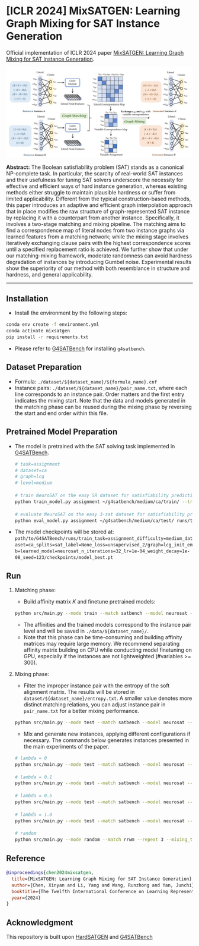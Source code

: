 # [ICLR 2024] MixSATGEN: Learning Graph Mixing for SAT Instance Generation

Official implementation of ICLR 2024 paper [MixSATGEN: Learning Graph Mixing for SAT Instance Generation](https://openreview.net/pdf?id=PXXuLvIH5r).

![image-overview](figures/overview.jpg)

**Abstract:** The Boolean satisfiability problem (SAT) stands as a canonical NP-complete task. In particular, the scarcity of real-world SAT instances and their usefulness for tuning SAT solvers underscore the necessity for effective and efficient ways of hard instance generation, whereas existing methods either struggle to maintain plausible hardness or suffer from limited applicability. Different from the typical construction-based methods, this paper introduces an adaptive and efficient graph interpolation approach that in place modifies the raw structure of graph-represented SAT instance by replacing it with a counterpart from another instance. Specifically, it involves a two-stage matching and mixing pipeline. The matching aims to find a correspondence map of literal nodes from two instance graphs via learned features from a matching network; while the mixing stage involves iteratively exchanging clause pairs with the highest correspondence scores until a specified replacement ratio is achieved. We further show that under our matching-mixing framework, moderate randomness can avoid hardness degradation of instances by introducing Gumbel noise. Experimental results show the superiority of our method with both resemblance in structure and hardness, and general applicability.

---

## Installation

-  Install the environment by the following steps:

  ```bash
  conda env create -f environment.yml
  conda activate mixsatgen
  pip install -r requirements.txt
  ```

- Please refer to  [G4SATBench](https://github.com/zhaoyu-li/G4SATBench) for installing `g4satbench`.

## Dataset Preparation

- Formula: `./dataset/${dataset_name}/${formula_name}.cnf`
- Instance pairs: `./dataset/${dataset_name}/pair_name.txt`, where each line corresponds to an instance pair. Order matters and the first entry indicates the mixing start. Note that the data and models generated in the matching phase can be reused during the mixing phase by reversing the start and end order within this file.

## Pretrained Model Preparation

- The model is pretrained with the SAT solving task implemented in [G4SATBench](https://github.com/zhaoyu-li/G4SATBench).

    ```bash
    # task=assignment
    # dataset=ca
    # graph=lcg
    # level=medium

    # train NeuroSAT on the easy SR dataset for satisfiability prediction
    python train_model.py assignment ~/g4satbench/medium/ca/train/ --train_splits sat --valid_dir ~/g4satbench/medium/ca/valid/ --valid_splits sat --loss unsupervised_2 --graph lcg --model neurosat --n_iterations 32  --lr 1e-04 --weight_decay 1e-08 --scheduler ReduceLROnPlateau --batch_size 32 --seed 123

    # evaluate NeuroSAT on the easy 3-sat dataset for satisfiability prediction
    python eval_model.py assignment ~/g4satbench/medium/ca/test/ runs/train_task\=assignment_difficulty\=medium_dataset\=ca_splits\=sat_label=None_loss=unsupervised_2/graph=lcg_init_emb=learned_model=neurosat_n_iterations=32_lr=1e-04_weight_decay=1e-08_seed=123/checkpoints/model_best.pt --test_splits sat --decoding standard --graph lcg --model neurosat --n_iterations 32 --batch_size 32
    ```

- The model checkpoints will be stored at: `path/to/G4SATBench/runs/train_task=assignment_difficulty=medium_dataset=ca_splits=sat_label=None_loss=unsupervised_2/graph=lcg_init_emb=learned_model=neurosat_n_iterations=32_lr=1e-04_weight_decay=1e-08_seed=123/checkpoints/model_best.pt`

## Run

1. Matching phase:
   - Build affinity matrix $K$ and finetune pretrained models:

    ```bash
    python src/main.py --mode train --match satbench --model neurosat --pretrain /path/to/g4satbench/best_model.pt --epoch 201 --lr 0.0001 --dataset ${dataset_name} --load_K --n_iterations 4
    ```

   - The affinities and the trained models correspond to the instance pair level and will be saved in `./data/${dataset_name}/`.
   - Note that this phase can be time-consuming and building affinity matrices may require large memory. We recommend separating affinity matrix building on CPU while conducting model finetuning on GPU, especially if the instances are not lightweighted (#variables >= 300).

2. Mixing phase:
   - Filter the improper instance pair with the entropy of the soft alignment matrix. The results will be stored in `dataset/${dataset_name}/entropy.txt`. A smaller value denotes more distinct matching relations, you can adjust instance pair in `pair_name.txt` for a better mixing performance.
    
    ```bash
    python src/main.py --mode test --match satbench --model neurosat --dataset ${dataset_name} --load_K --n_iterations 4 --entropy
    ```

    - Mix and generate new instances, applying different configurations if necessary. The commands below generates instances presented in the main experiments of the paper.
  
    ```bash
    # lambda = 0
    python src/main.py --mode test --match satbench --model neurosat --repeat 3 --mixing_thresh 0.05 --dataset ${dataset_name} --load_K --n_iterations 4
   
    # lambda = 0.1
    python src/main.py --mode test --match satbench --model neurosat --repeat 3 --mixing_thresh 0.05 --dataset ${dataset_name} --load_K --n_iterations 4 --enable_gumbel --gumbel_factor 0.1 --gumbel_temp 1.0
   
    # lambda = 0.5
    python src/main.py --mode test --match satbench --model neurosat --repeat 3 --mixing_thresh 0.05 --dataset ${dataset_name} --load_K --n_iterations 4 --enable_gumbel --gumbel_factor 0.5 --gumbel_temp 1.0
   
    # lambda = 1.0
    python src/main.py --mode test --match satbench --model neurosat --repeat 3 --mixing_thresh 0.05 --dataset ${dataset_name} --load_K --n_iterations 4 --enable_gumbel --gumbel_factor 1.0 --gumbel_temp 1.0
   
    # random
    python src/main.py --mode random --match rrwm --repeat 3 --mixing_thresh 0.05 --dataset ${dataset_name} --load_K
    ```

## Reference

```bibtex
@inproceedings{chen2024mixsatgen,
  title={MixSATGEN: Learning Graph Mixing for SAT Instance Generation},
  author={Chen, Xinyan and Li, Yang and Wang, Runzhong and Yan, Junchi},
  booktitle={The Twelfth International Conference on Learning Representations},
  year={2024}
}
```

## Acknowledgment

This repository is built upon [HardSATGEN](https://github.com/Thinklab-SJTU/HardSATGEN) and [G4SATBench](https://github.com/zhaoyu-li/G4SATBench)
